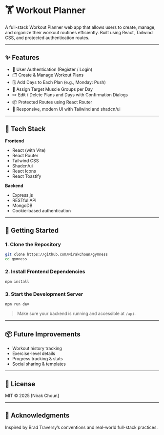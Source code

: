 # 🏋️ Workout Planner

A full-stack Workout Planner web app that allows users to create, manage, and organize their workout routines efficiently. Built using React, Tailwind CSS, and protected authentication routes.

---

## ✨ Features

- 🔐 User Authentication (Register / Login)
- 🗂️ Create & Manage Workout Plans
- 🗓️ Add Days to Each Plan (e.g., Monday: Push)
- 💪 Assign Target Muscle Groups per Day
- ✏️ Edit / Delete Plans and Days with Confirmation Dialogs
- 📦 Protected Routes using React Router
- 🌙 Responsive, modern UI with Tailwind and shadcn/ui

---

## 🧰 Tech Stack

**Frontend**

- React (with Vite)
- React Router
- Tailwind CSS
- Shadcn/ui
- React Icons
- React Toastify

**Backend**

- Express.js
- RESTful API
- MongoDB
- Cookie-based authentication

---

## 🚀 Getting Started

### 1. Clone the Repository

```bash
git clone https://github.com/NirakChoun/gymness
cd gymness
```

### 2. Install Frontend Dependencies

```bash
npm install
```

### 3. Start the Development Server

```bash
npm run dev
```

> Make sure your backend is running and accessible at `/api`.

---

## 📦 Future Improvements

- Workout history tracking
- Exercise-level details
- Progress tracking & stats
- Social sharing & templates

---

## 📜 License

MIT © 2025 [Nirak Choun]

---

## 🙌 Acknowledgments

Inspired by Brad Traversy’s conventions and real-world full-stack practices.
